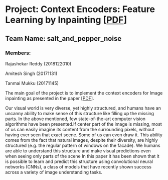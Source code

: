 # Project: Context Encoders: Feature Learning by Inpainting [[PDF](http://www.cs.berkeley.edu/~pathak/papers/cvpr16.pdf)]
## Team Name: salt_and_pepper_noise

### Members: 

Rajashekar Reddy (2018122010)

Amitesh Singh (20171131)

Tanmai Mukku (20171145)

The main goal of the project is to implement the context encoders for Image inpainting as presented in the paper [[PDF](http://www.cs.berkeley.edu/~pathak/papers/cvpr16.pdf)].

Our visual world is very diverse, yet highly structured, and humans have an uncanny ability to make sense of this structure like filling up the missing parts. In the above mentioned, few state-of-the-art computer vision algorithms have been presented.If center part of the
image is missing, most of us can easily imagine its content from the surrounding pixels, without having ever seen that exact scene. Some of us can even draw it. This ability comes from the fact that natural images, despite their diversity, are highly structured (e.g. the regular pattern of windows on the facade). We humans are able to understand this structure and make visual predictions even when seeing only parts of the scene
In this paper it has been shown that it is possible to learn and predict this structure using convolutional neural networks (CNNs), a class of models that have recently shown success across a variety of image understanding tasks.
